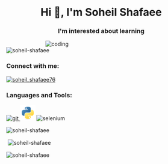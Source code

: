 <h1 align="center">Hi 👋, I'm Soheil Shafaee</h1>
<h3 align="center">I'm interested about learning</h3>

<img align="right" alt="coding" width="400" src="https://camo.githubusercontent.com/97d0c0c4209208d8ec9573c7e213e05872a9f59b703868647b559b77af601cc6/68747470733a2f2f692e70696e696d672e636f6d2f6f726967696e616c732f65382f66342f35332f65386634353334363961336563393765636433353464663436356437333931332e676966">

<p align="left"> <img src="https://komarev.com/ghpvc/?username=soheil-shafaee&label=Profile%20views&color=0e75b6&style=flat" alt="soheil-shafaee" /> </p>

<h3 align="left">Connect with me:</h3>
<p align="left">
<a href="https://instagram.com/soheil_shafaee76" target="blank"><img align="center" src="https://raw.githubusercontent.com/rahuldkjain/github-profile-readme-generator/master/src/images/icons/Social/instagram.svg" alt="soheil_shafaee76" height="30" width="40" /></a>
</p>

<h3 align="left">Languages and Tools:</h3>
 <a href="https://git-scm.com/" target="_blank" rel="noreferrer"> <img src="https://www.vectorlogo.zone/logos/git-scm/git-scm-icon.svg" alt="git" width="40" height="40"/> </a>  <img src="https://raw.githubusercontent.com/devicons/devicon/master/icons/python/python-original.svg" alt="python" width="40" height="40"/> </a> <img src="https://raw.githubusercontent.com/detain/svg-logos/780f25886640cef088af994181646db2f6b1a3f8/svg/selenium-logo.svg" alt="selenium" width="40" height="40"/> </a> </p>

<p><img align="center" src="https://github-readme-stats-sigma-five.vercel.app/api/top-langs?username=soheil-shafaee&show_icons=true&locale=en&layout=compact" alt="soheil-shafaee" /></p>

<p>&nbsp;<img align="center" src="https://github-readme-stats-sigma-five.vercel.app/api?username=soheil-shafaee&show_icons=true&locale=en" alt="soheil-shafaee" /></p>

<p><img align="center" src="https://github-readme-streak-stats.herokuapp.com/?user=soheil-shafaee&" alt="soheil-shafaee" /></p>
